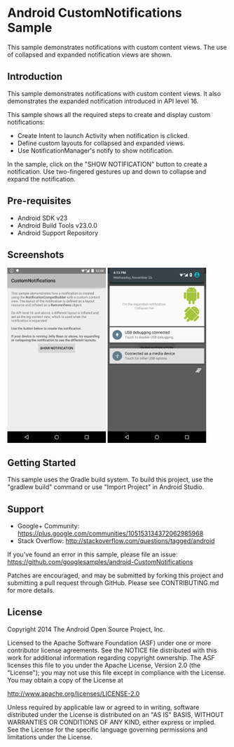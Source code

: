 
Android CustomNotifications Sample
===================================

This sample demonstrates notifications with custom content views.
The use of collapsed and expanded notification views are shown.

Introduction
------------

This sample demonstrates notifications with custom content views. It
also demonstrates the expanded notification introduced in API level 16.

This sample shows all the required steps to create and display custom
notifications:

- Create Intent to launch Activity when notification is clicked.
- Define custom layouts for collapsed and expanded views.
- Use NotificationManager's notify to show notification.

In the sample, click on the "SHOW NOTIFICATION" button to create
a notification. Use two-fingered gestures up and down to collapse
and expand the notification.

Pre-requisites
--------------

- Android SDK v23
- Android Build Tools v23.0.0
- Android Support Repository

Screenshots
-------------

<img src="screenshots/main-notification.png" height="400" alt="Screenshot"/> <img src="screenshots/notification.png" height="400" alt="Screenshot"/> 

Getting Started
---------------

This sample uses the Gradle build system. To build this project, use the
"gradlew build" command or use "Import Project" in Android Studio.

Support
-------

- Google+ Community: https://plus.google.com/communities/105153134372062985968
- Stack Overflow: http://stackoverflow.com/questions/tagged/android

If you've found an error in this sample, please file an issue:
https://github.com/googlesamples/android-CustomNotifications

Patches are encouraged, and may be submitted by forking this project and
submitting a pull request through GitHub. Please see CONTRIBUTING.md for more details.

License
-------

Copyright 2014 The Android Open Source Project, Inc.

Licensed to the Apache Software Foundation (ASF) under one or more contributor
license agreements.  See the NOTICE file distributed with this work for
additional information regarding copyright ownership.  The ASF licenses this
file to you under the Apache License, Version 2.0 (the "License"); you may not
use this file except in compliance with the License.  You may obtain a copy of
the License at

http://www.apache.org/licenses/LICENSE-2.0

Unless required by applicable law or agreed to in writing, software
distributed under the License is distributed on an "AS IS" BASIS, WITHOUT
WARRANTIES OR CONDITIONS OF ANY KIND, either express or implied.  See the
License for the specific language governing permissions and limitations under
the License.
